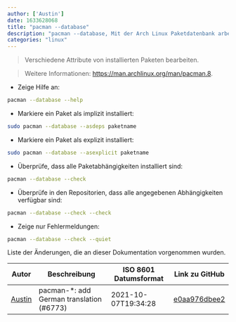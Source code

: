 ```yaml
---
author: ['Austin']
date: 1633628068
title: "pacman --database"
description: "pacman --database, Mit der Arch Linux Paketdatenbank arbeiten."
categories: "linux"
---
```

> Verschiedene Attribute von installierten Paketen bearbeiten.

> Weitere Informationen: <https://man.archlinux.org/man/pacman.8>.

- Zeige Hilfe an:

```bash
pacman --database --help
```

- Markiere ein Paket als implizit installiert:

```bash
sudo pacman --database --asdeps paketname
```

- Markiere ein Paket als explizit installiert:

```bash
sudo pacman --database --asexplicit paketname
```

- Überprüfe, dass alle Paketabhängigkeiten installiert sind:

```bash
pacman --database --check
```

- Überprüfe in den Repositorien, dass alle angegebenen Abhängigkeiten verfügbar sind:

```bash
pacman --database --check --check
```

- Zeige nur Fehlermeldungen:

```bash
pacman --database --check --quiet
```
Liste der Änderungen, die an dieser Dokumentation vorgenommen wurden.


Autor | Beschreibung | ISO 8601 Datumsformat | Link zu GitHub
------|-----|-----|-----
[Austin](mailto:Hoi15A@users.noreply.github.com) | pacman-*: add German translation (#6773) | 2021-10-07T19:34:28 | [e0aa976dbee2](https://github.com/tldr-pages/tldr/commit/e0aa976dbee24f9c101cfb787dca043b0fadbefc)

